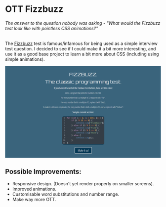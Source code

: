 # OTT Fizzbuzz
###### The answer to the question nobody was asking - "What would the Fizzbuzz test look like with pointless CSS animations?"
 
The [Fizzbuzz](https://en.wikipedia.org/wiki/Fizz_buzz) test is famous/infamous for being used as a simple interview test question. I decided to see if I could make it a bit more interesting, and use it as a good base project to learn a bit more about CSS (including using simple animations).
 
![Image of site in action](screenshot.png)
 
## Possible Improvements:
- Responsive design. (Doesn't yet render properly on smaller screens).
- Improved animations.
- Customisable word substitutions and number range.
- Make way more OTT.